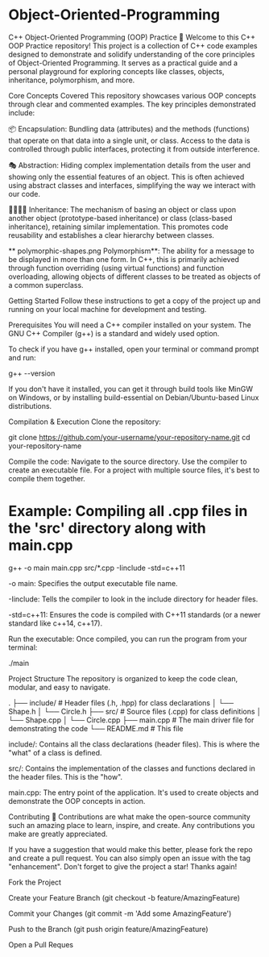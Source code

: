 # Object-Oriented-Programming

C++ Object-Oriented Programming (OOP) Practice 🚀
Welcome to this C++ OOP Practice repository! This project is a collection of C++ code examples designed to demonstrate and solidify understanding of the core principles of Object-Oriented Programming. It serves as a practical guide and a personal playground for exploring concepts like classes, objects, inheritance, polymorphism, and more.

Core Concepts Covered
This repository showcases various OOP concepts through clear and commented examples. The key principles demonstrated include:

📦 Encapsulation: Bundling data (attributes) and the methods (functions) that operate on that data into a single unit, or class. Access to the data is controlled through public interfaces, protecting it from outside interference.

🎭 Abstraction: Hiding complex implementation details from the user and showing only the essential features of an object. This is often achieved using abstract classes and interfaces, simplifying the way we interact with our code.

👨‍👩‍👧‍👦 Inheritance: The mechanism of basing an object or class upon another object (prototype-based inheritance) or class (class-based inheritance), retaining similar implementation. This promotes code reusability and establishes a clear hierarchy between classes.

** polymorphic-shapes.png Polymorphism**: The ability for a message to be displayed in more than one form. In C++, this is primarily achieved through function overriding (using virtual functions) and function overloading, allowing objects of different classes to be treated as objects of a common superclass.

Getting Started
Follow these instructions to get a copy of the project up and running on your local machine for development and testing.

Prerequisites
You will need a C++ compiler installed on your system. The GNU C++ Compiler (g++) is a standard and widely used option.

To check if you have g++ installed, open your terminal or command prompt and run:

g++ --version

If you don't have it installed, you can get it through build tools like MinGW on Windows, or by installing build-essential on Debian/Ubuntu-based Linux distributions.

Compilation & Execution
Clone the repository:

git clone https://github.com/your-username/your-repository-name.git
cd your-repository-name

Compile the code:
Navigate to the source directory. Use the compiler to create an executable file. For a project with multiple source files, it's best to compile them together.

# Example: Compiling all .cpp files in the 'src' directory along with main.cpp
g++ -o main main.cpp src/*.cpp -Iinclude -std=c++11

-o main: Specifies the output executable file name.

-Iinclude: Tells the compiler to look in the include directory for header files.

-std=c++11: Ensures the code is compiled with C++11 standards (or a newer standard like c++14, c++17).

Run the executable:
Once compiled, you can run the program from your terminal:

./main

Project Structure
The repository is organized to keep the code clean, modular, and easy to navigate.

.
├── include/      # Header files (.h, .hpp) for class declarations
│   └── Shape.h
│   └── Circle.h
├── src/          # Source files (.cpp) for class definitions
│   └── Shape.cpp
│   └── Circle.cpp
├── main.cpp      # The main driver file for demonstrating the code
└── README.md     # This file

include/: Contains all the class declarations (header files). This is where the "what" of a class is defined.

src/: Contains the implementation of the classes and functions declared in the header files. This is the "how".

main.cpp: The entry point of the application. It's used to create objects and demonstrate the OOP concepts in action.

Contributing 🤝
Contributions are what make the open-source community such an amazing place to learn, inspire, and create. Any contributions you make are greatly appreciated.

If you have a suggestion that would make this better, please fork the repo and create a pull request. You can also simply open an issue with the tag "enhancement". Don't forget to give the project a star! Thanks again!

Fork the Project

Create your Feature Branch (git checkout -b feature/AmazingFeature)

Commit your Changes (git commit -m 'Add some AmazingFeature')

Push to the Branch (git push origin feature/AmazingFeature)

Open a Pull Reques
